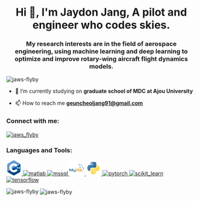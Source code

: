 <h1 align="center">Hi 👋, I'm Jaydon Jang, A pilot and engineer who codes skies.</h1>
<h3 align="center">My research interests are in the field of aerospace engineering, using machine learning and deep learning to optimize and improve rotary-wing aircraft flight dynamics models.</h3>

<p align="left"> <img src="https://komarev.com/ghpvc/?username=jaws-flyby&label=Profile%20views&color=0e75b6&style=flat" alt="jaws-flyby" /> </p>

- 🔭 I’m currently studying on **graduate school of MDC at Ajou University**

- 📫 How to reach me **geuncheoljang91@gmail.com**

<h3 align="left">Connect with me:</h3>
<p align="left">
<a href="https://instagram.com/jaws_flyby" target="blank"><img align="center" src="https://raw.githubusercontent.com/rahuldkjain/github-profile-readme-generator/master/src/images/icons/Social/instagram.svg" alt="jaws_flyby" height="30" width="40" /></a>
</p>

<h3 align="left">Languages and Tools:</h3>
<p align="left"> <a href="https://www.w3schools.com/cpp/" target="_blank" rel="noreferrer"> <img src="https://raw.githubusercontent.com/devicons/devicon/master/icons/cplusplus/cplusplus-original.svg" alt="cplusplus" width="40" height="40"/> </a> <a href="https://www.mathworks.com/" target="_blank" rel="noreferrer"> <img src="https://upload.wikimedia.org/wikipedia/commons/2/21/Matlab_Logo.png" alt="matlab" width="40" height="40"/> </a> <a href="https://www.microsoft.com/en-us/sql-server" target="_blank" rel="noreferrer"> <img src="https://www.svgrepo.com/show/303229/microsoft-sql-server-logo.svg" alt="mssql" width="40" height="40"/> </a> <a href="https://www.mysql.com/" target="_blank" rel="noreferrer"> <img src="https://raw.githubusercontent.com/devicons/devicon/master/icons/mysql/mysql-original-wordmark.svg" alt="mysql" width="40" height="40"/> </a> <a href="https://www.python.org" target="_blank" rel="noreferrer"> <img src="https://raw.githubusercontent.com/devicons/devicon/master/icons/python/python-original.svg" alt="python" width="40" height="40"/> </a> <a href="https://pytorch.org/" target="_blank" rel="noreferrer"> <img src="https://www.vectorlogo.zone/logos/pytorch/pytorch-icon.svg" alt="pytorch" width="40" height="40"/> </a> <a href="https://scikit-learn.org/" target="_blank" rel="noreferrer"> <img src="https://upload.wikimedia.org/wikipedia/commons/0/05/Scikit_learn_logo_small.svg" alt="scikit_learn" width="40" height="40"/> </a> <a href="https://www.tensorflow.org" target="_blank" rel="noreferrer"> <img src="https://www.vectorlogo.zone/logos/tensorflow/tensorflow-icon.svg" alt="tensorflow" width="40" height="40"/> </a> </p>

<p><img align="left" src="https://github-readme-stats.vercel.app/api/top-langs?username=jaws-flyby&show_icons=true&locale=en&layout=compact" alt="jaws-flyby" /></p>

<p>&nbsp;<img align="center" src="https://github-readme-stats.vercel.app/api?username=jaws-flyby&show_icons=true&locale=en" alt="jaws-flyby" /></p>

